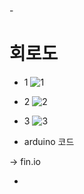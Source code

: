 -<h1> 회로도</h1>

- 1
![1](https://user-images.githubusercontent.com/101080195/206977091-f83c91c9-12c7-45e3-a694-aaabc69ff0f4.png)

- 2
![2](https://user-images.githubusercontent.com/101080195/206978231-e476fbfb-32e8-4dfe-a44b-d9fe47b19ad8.png)

- 3
![3](https://user-images.githubusercontent.com/101080195/206978233-e763b50b-8272-4add-be91-ae40cfe0b373.png)

- arduino 코드

-> fin.io 

- 
